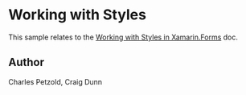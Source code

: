 Working with Styles
==============

This sample relates to the [Working with Styles in Xamarin.Forms](http://developer.xamarin.com/guides/cross-platform/xamarin-forms/working-with/styles/) doc.


Author
------

Charles Petzold, Craig Dunn
